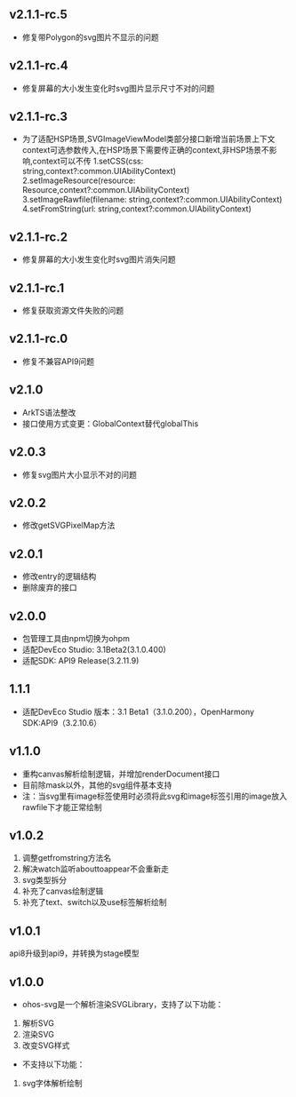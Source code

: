 ## v2.1.1-rc.5
- 修复带Polygon的svg图片不显示的问题

## v2.1.1-rc.4
- 修复屏幕的大小发生变化时svg图片显示尺寸不对的问题

## v2.1.1-rc.3
- 为了适配HSP场景,SVGImageViewModel类部分接口新增当前场景上下文context可选参数传入,在HSP场景下需要传正确的context,非HSP场景不影响,context可以不传
  1.setCSS(css: string,context?:common.UIAbilityContext)
  2.setImageResource(resource: Resource,context?:common.UIAbilityContext)  
  3.setImageRawfile(filename: string,context?:common.UIAbilityContext)
  4.setFromString(url: string,context?:common.UIAbilityContext)

## v2.1.1-rc.2
- 修复屏幕的大小发生变化时svg图片消失问题

## v2.1.1-rc.1

- 修复获取资源文件失败的问题

## v2.1.1-rc.0

- 修复不兼容API9问题

## v2.1.0

- ArkTS语法整改
- 接口使用方式变更：GlobalContext替代globalThis

## v2.0.3

- 修复svg图片大小显示不对的问题

## v2.0.2

- 修改getSVGPixelMap方法

## v2.0.1

- 修改entry的逻辑结构
- 删除废弃的接口

## v2.0.0

- 包管理工具由npm切换为ohpm
- 适配DevEco Studio: 3.1Beta2(3.1.0.400)
- 适配SDK: API9 Release(3.2.11.9)

## 1.1.1

- 适配DevEco Studio 版本：3.1 Beta1（3.1.0.200），OpenHarmony SDK:API9（3.2.10.6）

## v1.1.0

- 重构canvas解析绘制逻辑，并增加renderDocument接口
- 目前除mask以外，其他的svg组件基本支持
- 注：当svg里有image标签使用时必须将此svg和image标签引用的image放入rawfile下才能正常绘制

## v1.0.2

1. 调整getfromstring方法名
2. 解决watch监听abouttoappear不会重新走
3. svg类型拆分
4. 补充了canvas绘制逻辑
5. 补充了text、switch以及use标签解析绘制

## v1.0.1

api8升级到api9，并转换为stage模型

## v1.0.0

- ohos-svg是一个解析渲染SVGLibrary，支持了以下功能：
1. 解析SVG
2. 渲染SVG
3. 改变SVG样式

- 不支持以下功能：
1. svg字体解析绘制